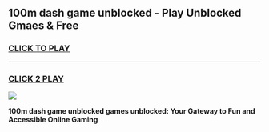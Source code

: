 
## 100m dash game unblocked - Play Unblocked Gmaes & Free
<h3>
<a href="https://premium.freeplayer.one?title=100m_dash_game_unblocked&ref=19F">CLICK TO PLAY</a></h3>
<hr>

<h3>
<a href="https://premium.freeplayer.one?title=100m_dash_game_unblocked&ref=19F">CLICK 2 PLAY</a>
  
</h3>

<a href="https://premium.freeplayer.one?title=100m_dash_game_unblocked&ref=19F/"><img src="https://clearcache.store/games.png"></a>


**100m dash game unblocked games unblocked: Your Gateway to Fun and Accessible Online Gaming**
